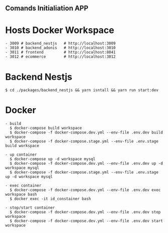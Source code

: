 ## Comands Initialiation APP

  # Hosts Docker Workspace
    - 3009 # backend_nestjs   # http://localhost:3009
    - 3010 # backend_adonis   # http://localhost:3010
    - 3011 # frontend         # http://localhost:8041
    - 3012 # ecommerce        # http://localhost:3012


  # Backend Nestjs
    $ cd ./packages/backend_nestjs && yarn isntall && yarn run start:dev
    
  # Docker
    - build
      $ docker-compose build workspace
      $ docker-compose -f docker-compose.dev.yml --env-file .env.dev build workspace
      $ docker-compose -f docker-compose.stage.yml --env-file .env.stage build workspace

    - up container
      $ docker-compose up -d workspace mysql
      $ docker-compose -f docker-compose.dev.yml --env-file .env.dev up -d workspace mysql 
      $ docker-compose -f docker-compose.stage.yml --env-file .env.stage up -d workspace mysql 

    - exec container
      $ docker-compose -f docker-compose.dev.yml --env-file .env.dev exec workspace bash  
      $ docker exec -it id_constainer bash

    - stop/start container
      $ docker-compose -f docker-compose.dev.yml --env-file .env.dev stop workspace
      $ docker-compose -f docker-compose.dev.yml --env-file .env.dev start workspace

